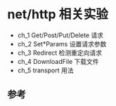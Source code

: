 # net/http 相关实验

- ch_1 Get/Post/Put/Delete 请求
- ch_2 Set*Params 设置请求参数
- ch_3 Redirect 检测重定向请求
- ch_4 DownloadFile 下载文件
- ch_5 transport 用法


## 参考
